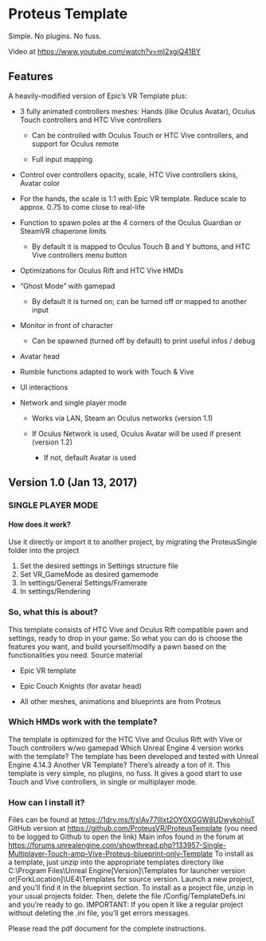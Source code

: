 
# Proteus Template

Simple. No plugins. No fuss.

Video at https://www.youtube.com/watch?v=ml2xgiQ41BY

## Features

A heavily-modified version of Epic’s VR Template plus:

* 3 fully animated controllers meshes: Hands (like Oculus Avatar), Oculus Touch controllers and HTC Vive controllers

  * Can be controlled with Oculus Touch or HTC Vive controllers, and support for Oculus remote

  * Full input mapping


* Control over controllers opacity, scale, HTC Vive controllers skins, Avatar color

* For the hands, the scale is 1:1 with Epic VR template. Reduce scale to approx. 0.75 to come close to real-life

* Function to spawn poles at the 4 corners of the Oculus Guardian or SteamVR chaperone limits

  * By default it is mapped to Oculus Touch B and Y buttons, and HTC Vive controllers menu button


* Optimizations for Oculus Rift and HTC Vive HMDs

* “Ghost Mode” with gamepad

  * By default it is turned on; can be turned off or mapped to another input


* Monitor in front of character

  * Can be spawned (turned off by default) to print useful infos / debug


* Avatar head

* Rumble functions adapted to work with Touch & Vive

* UI interactions

* Network and single player mode

  * Works via LAN, Steam an Oculus networks (version 1.1)

  * If Oculus Network is used, Oculus Avatar will be used if present (version 1.2)

    * If not, default Avatar is used

## Version 1.0 (Jan 13, 2017)
### SINGLE PLAYER MODE

#### How does it work?
Use it directly or import it to another project, by migrating the ProteusSingle folder into the project
1.	Set the desired settings in Settings structure file
2.	Set VR_GameMode as desired gamemode
3.	In settings/General Settings/Framerate
4.	In settings/Rendering

### So, what this is about?
This template consists of HTC Vive and Oculus Rift compatible pawn and settings, ready to drop in your game. So what you can do is choose the features you want, and build yourself/modify a pawn based on the functionalities you need.
Source material

* Epic VR template

* Epic Couch Knights (for avatar head)

* All other meshes, animations and blueprints are from Proteus

### Which HMDs work with the template?
The template is optimized for the HTC Vive and Oculus Rift with Vive or Touch controllers w/wo gamepad
Which Unreal Engine 4 version works with the template?
The template has been developed and tested with Unreal Engine 4.14.3
Another VR Template? There’s already a ton of it.
This template is very simple, no plugins, no fuss. It gives a good start to use Touch and Vive controllers, in single or multiplayer mode.

### How can I install it?
Files can be found at https://1drv.ms/f/s!Av77lIIxt2OY0XGGW8UDwykohjuT  
GitHub version at https://github.com/ProteusVR/ProteusTemplate  (you need to be logged to Github to open the link)
Main infos found in the forum at https://forums.unrealengine.com/showthread.php?133957-Single-Multiplayer-Touch-amp-Vive-Proteus-blueprint-only-Template
To install as a template, just unzip into the appropriate templates directory like C:\Program Files\Unreal Engine[Version]\Templates for launcher version or[ForkLocation]\UE4\Templates for source version. Launch a new project, and you'll find it in the blueprint section.
To install as a project file, unzip in your usual projects folder. Then, delete the file /Config/TemplateDefs.ini and you’re ready to go.
IMPORTANT: If you open it like a regular project without deleting the .ini file, you’ll get errors messages.

Please read the pdf document for the complete instructions.
